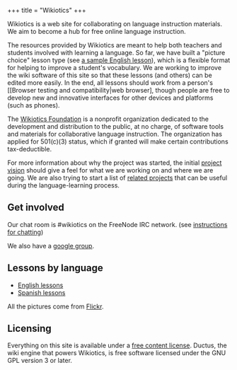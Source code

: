 +++
title = "Wikiotics"
+++

Wikiotics is a web site for collaborating on language instruction
materials. We aim to become a hub for free online language instruction.

The resources provided by Wikiotics are meant to help both teachers and
students involved with learning a language. So far, we have built a
"picture choice" lesson type (see [a sample English
lesson](/en/English_Lesson_-_Introduction)), which is a flexible format
for helping to improve a student's vocabulary. We are working to improve
the wiki software of this site so that these lessons (and others) can be
edited more easily. In the end, all lessons should work from a person's
\[\[Browser testing and compatibility|web browser\], though people are
free to develop new and innovative interfaces for other devices and
platforms (such as phones).

The [Wikiotics Foundation](/en/Wikiotics_Foundation) is a nonprofit
organization dedicated to the development and distribution to the
public, at no charge, of software tools and materials for collaborative
language instruction. The organization has applied for 501(c)(3) status,
which if granted will make certain contributions tax-deductible.

For more information about why the project was started, the initial
[project vision](/en/project_vision) should give a feel for what we are
working on and where we are going. We are also trying to start a list of
[related projects](/en/Links) that can be useful during the
language-learning process.

## Get involved

Our chat room is \#wikiotics on the FreeNode IRC network. (see
[instructions for chatting](/en/instructions_for_chatting))

We also have a [google group](http://groups.google.com/group/wikiotics).

## Lessons by language

  - [English lessons](/en/English_lessons)
  - [Spanish lessons](/en/Spanish_lessons)

All the pictures come from
[Flickr](http://www.flickr.com/creativecommons/).

## Licensing

Everything on this site is available under a [free content
license](http://en.wikipedia.org/wiki/Free_content#Free_content_licenses).
Ductus, the wiki engine that powers Wikiotics, is free software licensed
under the GNU GPL version 3 or later.

